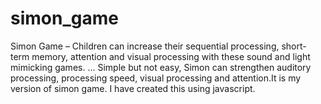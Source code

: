 # simon_game

Simon Game – Children can increase their sequential processing, short-term memory, attention and visual processing with these sound and light mimicking games. ... 
Simple but not easy, Simon can strengthen auditory processing, processing speed, visual processing and attention.It is my version of simon game.
I have created this using javascript.

